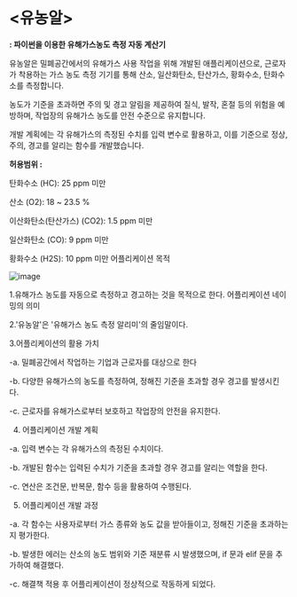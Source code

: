 # <유농알>

**: 파이썬을 이용한 유해가스농도 측정 자동 계산기**

유농알은 밀폐공간에서의 유해가스 사용 작업을 위해 개발된 애플리케이션으로, 근로자가 착용하는 가스 농도 측정 기기를 통해 산소, 일산화탄소, 탄산가스, 황화수소, 탄화수소를 측정합니다.

농도가 기준을 초과하면 주의 및 경고 알림을 제공하여 질식, 발작, 혼절 등의 위험을 예방하며, 작업장의 유해가스 농도를 안전 수준으로 유지합니다.

개발 계획에는 각 유해가스의 측정된 수치를 입력 변수로 활용하고, 이를 기준으로 정상, 주의, 경고를 알리는 함수를 개발했습니다.

**허용범위 :**

탄화수소 (HC): 25 ppm 미만

산소 (O2): 18 ~ 23.5 %

이산화탄소(탄산가스) (CO2): 1.5 ppm 미만

일산화탄소 (CO): 9 ppm 미만

황화수소 (H2S): 10 ppm 미만
어플리케이션 목적

![image](https://github.com/user-attachments/assets/f2bffa3e-7f2d-4202-8202-9e0e02326d2d) 

1.유해가스 농도를 자동으로 측정하고 경고하는 것을 목적으로 한다.
  어플리케이션 네이밍의 의미

2.'유농알'은 '유해가스 농도 측정 알리미'의 줄임말이다.

3.어플리케이션의 활용 가치

  -a. 밀폐공간에서 작업하는 기업과 근로자를 대상으로 한다
  
  -b. 다양한 유해가스의 농도를 측정하여, 정해진 기준을 초과할 경우 경고를 발생시킨다.
  
  -c. 근로자를 유해가스로부터 보호하고 작업장의 안전을 유지한다.

4. 어플리케이션 개발 계획

  -a. 입력 변수는 각 유해가스의 측정된 수치이다.
  
  -b. 개발된 함수는 입력된 수치가 기준을 초과할 경우 경고를 알리는 역할을 한다.
  
  -c. 연산은 조건문, 반복문, 함수 등을 활용하여 수행된다.

5. 어플리케이션 개발 과정

  -a. 각 함수는 사용자로부터 가스 종류와 농도 값을 받아들이고, 정해진 기준을 초과하는지 평가한다.
  
  -b. 발생한 에러는 산소의 농도 범위와 기준 재분류 시 발생했으며, if 문과 elif 문을 추가하여 해결했다.
  
  -c. 해결책 적용 후 어플리케이션이 정상적으로 작동하게 되었다.
